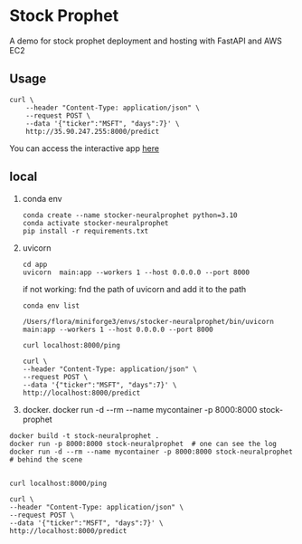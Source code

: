 # Stock Prophet

A demo for stock prophet deployment and hosting with FastAPI and AWS EC2

## Usage
```
curl \
    --header "Content-Type: application/json" \
    --request POST \
    --data '{"ticker":"MSFT", "days":7}' \
    http://35.90.247.255:8000/predict
```

You can access the interactive app [here](http://35.90.247.255:8000/docs#/default/get_prediction_predict_post)


## local
1. conda env    

    ```
    conda create --name stocker-neuralprophet python=3.10
    conda activate stocker-neuralprophet
    pip install -r requirements.txt
    ```
1. uvicorn 
    ```
    cd app
    uvicorn  main:app --workers 1 --host 0.0.0.0 --port 8000
    ```
    if not working: fnd the path of uvicorn and add it to the path
    ```
    conda env list 

    /Users/flora/miniforge3/envs/stocker-neuralprophet/bin/uvicorn main:app --workers 1 --host 0.0.0.0 --port 8000

    curl localhost:8000/ping
    
    curl \
    --header "Content-Type: application/json" \
    --request POST \
    --data '{"ticker":"MSFT", "days":7}' \
    http://localhost:8000/predict
    ```
2. docker. 
docker run -d --rm --name mycontainer -p 8000:8000 stock-prophet
```
docker build -t stock-neuralprophet .
docker run -p 8000:8000 stock-neuralprophet  # one can see the log
docker run -d --rm --name mycontainer -p 8000:8000 stock-neuralprophet   # behind the scene


curl localhost:8000/ping

curl \
--header "Content-Type: application/json" \
--request POST \
--data '{"ticker":"MSFT", "days":7}' \
http://localhost:8000/predict
```